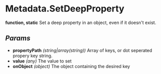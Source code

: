 # Metadata.SetDeepProperty
**function, static**
Set a deep property in an object, even if it doesn't exist.
## *Params*
- **propertyPath** *(string|array(string))* Array of keys, or dot seperated propery key string.
- **value** *(any)* The value to set
- **onObject** *(object)* The object containing the desired key